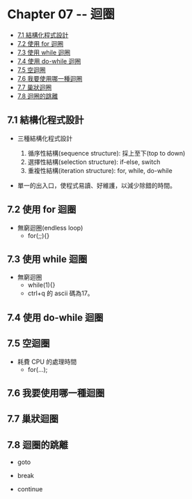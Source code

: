 # Chapter 07 -- 迴圈 #

* [7.1 結構化程式設計](#71-結構化程式設計)
* [7.2 使用 for 迴圈](#72-使用-for-迴圈)
* [7.3 使用 while 迴圈](#73-使用-while-迴圈)
* [7.4 使用 do-while 迴圈](#74-使用-do-while-迴圈)
* [7.5 空迴圈](#75-空迴圈)
* [7.6 我要使用哪一種迴圈](#76-我要使用哪一種迴圈)
* [7.7 巢狀迴圈](#77-巢狀迴圈)
* [7.8 迴圈的跳離](#78-迴圈的跳離)

## 7.1 結構化程式設計 ##

* 三種結構化程式設計
  1. 循序性結構(sequence structure): 採上至下(top to down)
  2. 選擇性結構(selection structure): if-else, switch
  3. 重複性結構(iteration structure): for, while, do-while

* 單一的出入口，使程式易讀、好維護，以減少除錯的時間。

## 7.2 使用 for 迴圈 ##

* 無窮迴圈(endless loop)
  * for(;;){}

## 7.3 使用 while 迴圈 ##

* 無窮迴圈
  * while(1){}
  * ctrl+q 的 ascii 碼為17。

## 7.4 使用 do-while 迴圈 ##

## 7.5 空迴圈 ##

* 耗費 CPU 的處理時間
  * for(...);

## 7.6 我要使用哪一種迴圈 ##

## 7.7 巢狀迴圈 ##

## 7.8 迴圈的跳離 ##

* goto

* break

* continue

